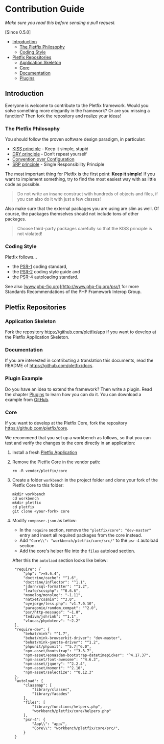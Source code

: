 # Contribution Guide

_Make sure you read this before sending a pull request._

[Since 0.5.0]

- [Introduction](#introduction)
    - [The Pletfix Philosophy](#philosophy)
    - [Coding Style](#coding-style)
- [Pletfix Repositories](#repositories)
    - [Application Skeleton](#app)
    - [Core](#core)
    - [Documentation](#docs)
    - [Plugins](#plugins)

<a name="introduction"></a>
## Introduction

Everyone is welcome to contribute to the Pletfix framework. 
Would you solve something more elegantly in the framework? Or are you missing a function? 
Then fork the repository and realize your ideas!

<a name="philosophy"></a>
### The Pletfix Philosophy

You should follow the proven software design paradigm, in particular:

- [KISS principle](https://en.wikipedia.org/wiki/KISS_principle) - Keep it simple, stupid
- [DRY principle](https://en.wikipedia.org/wiki/Don't_repeat_yourself) - Don’t repeat yourself
- [Convention over Configuration](https://en.wikipedia.org/wiki/Convention_over_configuration)
- [SRP principle](https://en.wikipedia.org/wiki/Single_responsibility_principle) - Single Responsibility Principle

The most important thing for Pletfix is the first point: **Keep it simple**! If you want to implement something, try to 
find the most easiest way with as little code as possible. 

> <i class="fa fa-hand-pointer-o fa-2x" aria-hidden="true"></i>
> Do not write an insane construct with hundreds of objects and files, if you can also do it with just a few classes!

Also make sure that the external packages you are using are slim as well. Of course, the packages themselves should not 
include tons of other packages.

> <i class="fa fa-hand-pointer-o fa-2x" aria-hidden="true"></i>
> Choose third-party packages carefully so that the KISS principle is not violated!

<a name="coding-style"></a>
### Coding Style

Pletfix follows...

- the [PSR-1](https://github.com/php-fig/fig-standards/blob/master/accepted/PSR-1-basic-coding-standard.md) coding standard,
- the [PSR-2](https://github.com/php-fig/fig-standards/blob/master/accepted/PSR-2-coding-style-guide.md) coding style guide and 
- the [PSR-4](https://github.com/php-fig/fig-standards/blob/master/accepted/PSR-4-autoloader.md) autoloading standard.

See also [www.php-fig.org](http://www.php-fig.org/psr/) for more Standards Recommendations of the PHP Framework Interop Group.

<a name="repositories"></a>
## Pletfix Repositories

<a name="app"></a>
### Application Skeleton

Fork the repository <https://github.com/pletfix/app> if you want to develop at the Pletfix Application Skeleton.

<a name="docs"></a>
### Documentation

If you are interested in contributing a translation this documents, read the README of <https://github.com/pletfix/docs>.  

<a name="plugins"></a>
### Plugin Example

Do you have an idea to extend the framework? Then write a plugin. Read the chapter [Plugins](plugins#writing) to learn 
how you can do it. You can download a example from [GitHub](https://github.com/pletfix/hello).

<a name="core"></a>
### Core

If you want to develop at the Pletfix Core, fork the repository <https://github.com/pletfix/core>. 

We recommend that you set up a workbench as follows, so that you can test and verify the changes to the core directly in 
an application:

1. Install a fresh [Pletfix Application](https://github.com/pletfix/app)

2. Remove the Pletfix Core in the vendor path: 

       rm -R vendor/pletfix/core
    
3. Create a folder `workbench` in the project folder and clone your fork of the Pletfix Core to this folder:
   
       mkdir workbench
       cd workbench
       mkdir pletfix
       cd pletfix
       git clone <your-fork> core

4. Modify `composer.json` as below:

    - In the `require` section, remove the `"pletfix/core": "dev-master"` entry and insert all required packages from 
      the core instead.
    - Add `"Core\\": "workbench/pletfix/core/src/"` to the `psr-4` autoload section.
    - Add the core's helper file into the `files` autoload section.
    
    After this the `autolaod` section looks like below:
       
        "require": {
            "php": ">=5.6.4",
            "doctrine/cache": "^1.6",
            "doctrine/inflector": "^1.1",
            "jdorn/sql-formatter": "^1.2",
            "leafo/scssphp": "^0.6.6",
            "monolog/monolog": "~1.11",
            "natxet/cssmin": "^3.0",
            "oyejorge/less.php": "v1.7.0.10",
            "paragonie/random_compat": "^2.0",
            "psr/http-message": "~1.0",
            "tedivm/jshrink": "^1.1",
            "vlucas/phpdotenv": "~2.2"
        },
        "require-dev": {
            "behat/mink": "^1.7",
            "behat/mink-browserkit-driver": "dev-master",
            "behat/mink-goutte-driver": "^1.2",
            "phpunit/phpunit": "^5.7|^6.0",
            "npm-asset/bootstrap": "^3.3.7",
            "npm-asset/eonasdan-bootstrap-datetimepicker": "^4.17.37",
            "npm-asset/font-awesome": "^4.6.3",
            "npm-asset/jquery": "^2.2.4",
            "npm-asset/moment": "^2.10",
            "npm-asset/selectize": "^0.12.3"
        },
        "autoload": {
            "classmap": [
                "library/classes",
                "library/facades"
            ],
            "files": [
                "library/functions/helpers.php",
                "workbench/pletfix/core/helpers.php"
            ],
            "psr-4": {
                "App\\": "app/",
                "Core\\": "workbench/pletfix/core/src/",
            }
        }    
    